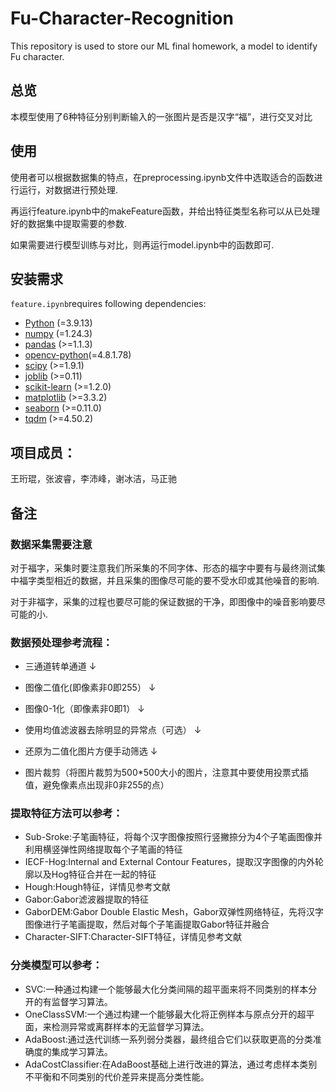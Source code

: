 # Fu-Character-Recognition
This repository is used to store our ML final homework, a model to identify Fu character. 

## 总览

本模型使用了6种特征分别判断输入的一张图片是否是汉字“福”，进行交叉对比

## 使用

使用者可以根据数据集的特点，在preprocessing.ipynb文件中选取适合的函数进行运行，对数据进行预处理.

再运行feature.ipynb中的makeFeature函数，并给出特征类型名称可以从已处理好的数据集中提取需要的参数.

如果需要进行模型训练与对比，则再运行model.ipynb中的函数即可.

## 安装需求
`feature.ipynb`requires following dependencies:

- [Python](https://www.python.org/) (=3.9.13)
- [numpy](https://numpy.org/) (=1.24.3)
- [pandas](https://pandas.pydata.org/) (>=1.1.3)
- [opencv-python](https://pypi.org/project/opencv-python/)(=4.8.1.78)
- [scipy](https://www.scipy.org/) (>=1.9.1)
- [joblib](https://pypi.org/project/joblib/) (>=0.11)
- [scikit-learn](https://scikit-learn.org/stable/) (>=1.2.0)
- [matplotlib](https://matplotlib.org/) (>=3.3.2)
- [seaborn](https://seaborn.pydata.org/) (>=0.11.0)
- [tqdm](https://tqdm.github.io/) (>=4.50.2)


## 项目成员：
王珩琨，张波睿，李沛峰，谢冰洁，马正驰



## 备注

### 数据采集需要注意

对于福字，采集时要注意我们所采集的不同字体、形态的福字中要有与最终测试集中福字类型相近的数据，并且采集的图像尽可能的要不受水印或其他噪音的影响.

对于非福字，采集的过程也要尽可能的保证数据的干净，即图像中的噪音影响要尽可能的小.


### 数据预处理参考流程：

- 三通道转单通道  $\downarrow$

- 图像二值化(即像素非0即255） $\downarrow$ 

- 图像0-1化（即像素非0即1） $\downarrow$ 

- 使用均值滤波器去除明显的异常点（可选） $\downarrow$ 

- 还原为二值化图片方便手动筛选 $\downarrow$ 

- 图片裁剪（将图片裁剪为500*500大小的图片，注意其中要使用投票式插值，避免像素点出现非0非255的点）



### 提取特征方法可以参考：

- Sub-Sroke:子笔画特征，将每个汉字图像按照行竖撇捺分为4个子笔画图像并利用横竖弹性网络提取每个子笔画的特征
- IECF-Hog:Internal and External Contour Features，提取汉字图像的内外轮廓以及Hog特征合并在一起的特征
- Hough:Hough特征，详情见参考文献
- Gabor:Gabor滤波器提取的特征
- GaborDEM:Gabor Double Elastic Mesh，Gabor双弹性网络特征，先将汉字图像进行子笔画提取，然后对每个子笔画提取Gabor特征并融合
- Character-SIFT:Character-SIFT特征，详情见参考文献


### 分类模型可以参考：

- SVC:一种通过构建一个能够最大化分类间隔的超平面来将不同类别的样本分开的有监督学习算法。
- OneClassSVM:一个通过构建一个能够最大化将正例样本与原点分开的超平面，来检测异常或离群样本的无监督学习算法。
- AdaBoost:通过迭代训练一系列弱分类器，最终组合它们以获取更高的分类准确度的集成学习算法。
- AdaCostClassifier:在AdaBoost基础上进行改进的算法，通过考虑样本类别不平衡和不同类别的代价差异来提高分类性能。

